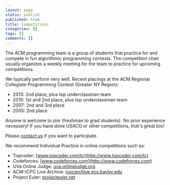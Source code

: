 ```yaml
---
layout: page
status: publish
published: true
title: Competitions
categories: []
tags: []
comments: []
---
```

The ACM programming team is a group of students that practice for and compete in fun algorithmic programming contests. The competition chair usually organizes a weekly meeting for the team to practice for upcoming competitions.

We typically perform very well. Recent placings at the ACM Regional Collegiate Programming Contest (Greater NY Region):

*   2013: 2nd place, plus top underclassman team
*   2010: 1st and 2nd place, plus top underclassman team
*   2007: 2nd and 3rd place
*   2005: 2nd place

Anyone is welcome to join (freshman to grad students). No prior experience necessary! If you have done USACO or other competitions, that's great too!

Please [contact us](/contact/index.html) if you want to participate.

We recommend Individual Practice in online competitions such as:

*   Topcoder: [www.topcoder.com/tc](http://www.topcoder.com/tc)
*   Codeforces: [www.codeforces.com](http://www.codeforces.com)
*   UVa Online Judge: [uva.onlinejudge.org](http://uva.onlinejudge.org)
*   ACM-ICPC Live Archive: [icpcarchive.ecs.baylor.edu](https://icpcarchive.ecs.baylor.edu)
*   Project Euler: [projecteuler.net](https://projecteuler.net)
